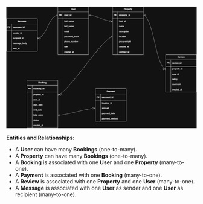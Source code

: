 ![ERD](airbnb_clone_project_ER_Diagram.drawio.png)

**Entities and Relationships:**

* A **User** can have many **Bookings** (one-to-many).
* A **Property** can have many **Bookings** (one-to-many).
* A **Booking** is associated with one **User** and one **Property** (many-to-one).
* A **Payment** is associated with one **Booking** (many-to-one).
* A **Review** is associated with one **Property** and one **User** (many-to-one).
* A **Message** is associated with one **User** as sender and one **User** as recipient (many-to-one).
